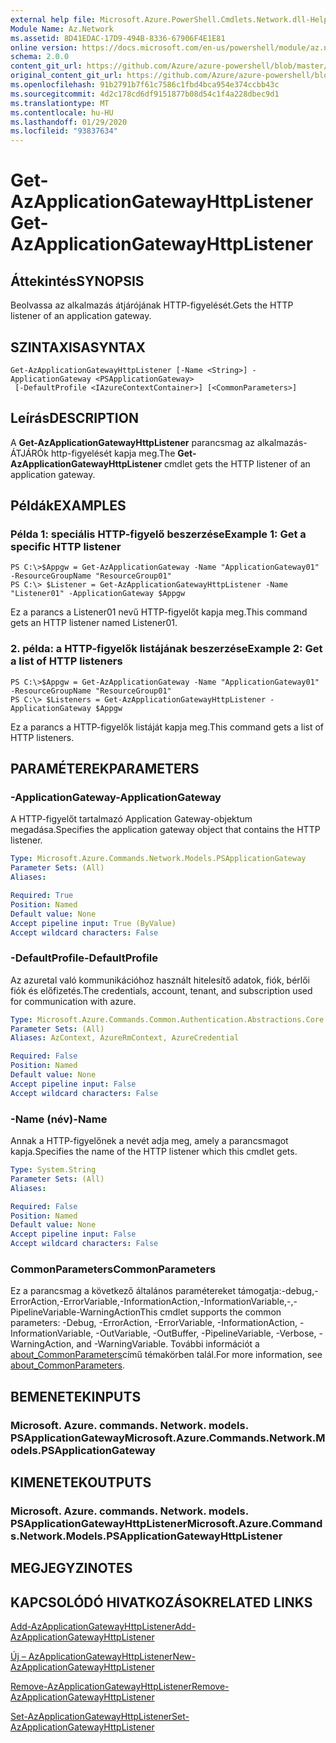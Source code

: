 ```yaml
---
external help file: Microsoft.Azure.PowerShell.Cmdlets.Network.dll-Help.xml
Module Name: Az.Network
ms.assetid: 8D41EDAC-17D9-494B-8336-67906F4E1E81
online version: https://docs.microsoft.com/en-us/powershell/module/az.network/get-azapplicationgatewayhttplistener
schema: 2.0.0
content_git_url: https://github.com/Azure/azure-powershell/blob/master/src/Network/Network/help/Get-AzApplicationGatewayHttpListener.md
original_content_git_url: https://github.com/Azure/azure-powershell/blob/master/src/Network/Network/help/Get-AzApplicationGatewayHttpListener.md
ms.openlocfilehash: 91b2791b7f61c7586c1fbd4bca954e374ccbb43c
ms.sourcegitcommit: 4d2c178cd6df9151877b08d54c1f4a228dbec9d1
ms.translationtype: MT
ms.contentlocale: hu-HU
ms.lasthandoff: 01/29/2020
ms.locfileid: "93837634"
---
```

# <span data-ttu-id="7edb3-101">Get-AzApplicationGatewayHttpListener</span><span class="sxs-lookup"><span data-stu-id="7edb3-101">Get-AzApplicationGatewayHttpListener</span></span>

## <span data-ttu-id="7edb3-102">Áttekintés</span><span class="sxs-lookup"><span data-stu-id="7edb3-102">SYNOPSIS</span></span>
<span data-ttu-id="7edb3-103">Beolvassa az alkalmazás átjárójának HTTP-figyelését.</span><span class="sxs-lookup"><span data-stu-id="7edb3-103">Gets the HTTP listener of an application gateway.</span></span>

## <span data-ttu-id="7edb3-104">SZINTAXISA</span><span class="sxs-lookup"><span data-stu-id="7edb3-104">SYNTAX</span></span>

```
Get-AzApplicationGatewayHttpListener [-Name <String>] -ApplicationGateway <PSApplicationGateway>
 [-DefaultProfile <IAzureContextContainer>] [<CommonParameters>]
```

## <span data-ttu-id="7edb3-105">Leírás</span><span class="sxs-lookup"><span data-stu-id="7edb3-105">DESCRIPTION</span></span>
<span data-ttu-id="7edb3-106">A **Get-AzApplicationGatewayHttpListener** parancsmag az alkalmazás-ÁTJÁRÓk http-figyelését kapja meg.</span><span class="sxs-lookup"><span data-stu-id="7edb3-106">The **Get-AzApplicationGatewayHttpListener** cmdlet gets the HTTP listener of an application gateway.</span></span>

## <span data-ttu-id="7edb3-107">Példák</span><span class="sxs-lookup"><span data-stu-id="7edb3-107">EXAMPLES</span></span>

### <span data-ttu-id="7edb3-108">Példa 1: speciális HTTP-figyelő beszerzése</span><span class="sxs-lookup"><span data-stu-id="7edb3-108">Example 1: Get a specific HTTP listener</span></span>
```
PS C:\>$Appgw = Get-AzApplicationGateway -Name "ApplicationGateway01" -ResourceGroupName "ResourceGroup01"
PS C:\> $Listener = Get-AzApplicationGatewayHttpListener -Name "Listener01" -ApplicationGateway $Appgw
```

<span data-ttu-id="7edb3-109">Ez a parancs a Listener01 nevű HTTP-figyelőt kapja meg.</span><span class="sxs-lookup"><span data-stu-id="7edb3-109">This command gets an HTTP listener named Listener01.</span></span>

### <span data-ttu-id="7edb3-110">2. példa: a HTTP-figyelők listájának beszerzése</span><span class="sxs-lookup"><span data-stu-id="7edb3-110">Example 2: Get a list of HTTP listeners</span></span>
```
PS C:\>$Appgw = Get-AzApplicationGateway -Name "ApplicationGateway01" -ResourceGroupName "ResourceGroup01"
PS C:\> $Listeners = Get-AzApplicationGatewayHttpListener -ApplicationGateway $Appgw
```

<span data-ttu-id="7edb3-111">Ez a parancs a HTTP-figyelők listáját kapja meg.</span><span class="sxs-lookup"><span data-stu-id="7edb3-111">This command gets a list of HTTP listeners.</span></span>

## <span data-ttu-id="7edb3-112">PARAMÉTEREK</span><span class="sxs-lookup"><span data-stu-id="7edb3-112">PARAMETERS</span></span>

### <span data-ttu-id="7edb3-113">-ApplicationGateway</span><span class="sxs-lookup"><span data-stu-id="7edb3-113">-ApplicationGateway</span></span>
<span data-ttu-id="7edb3-114">A HTTP-figyelőt tartalmazó Application Gateway-objektum megadása.</span><span class="sxs-lookup"><span data-stu-id="7edb3-114">Specifies the application gateway object that contains the HTTP listener.</span></span>

```yaml
Type: Microsoft.Azure.Commands.Network.Models.PSApplicationGateway
Parameter Sets: (All)
Aliases:

Required: True
Position: Named
Default value: None
Accept pipeline input: True (ByValue)
Accept wildcard characters: False
```

### <span data-ttu-id="7edb3-115">-DefaultProfile</span><span class="sxs-lookup"><span data-stu-id="7edb3-115">-DefaultProfile</span></span>
<span data-ttu-id="7edb3-116">Az azuretal való kommunikációhoz használt hitelesítő adatok, fiók, bérlői fiók és előfizetés.</span><span class="sxs-lookup"><span data-stu-id="7edb3-116">The credentials, account, tenant, and subscription used for communication with azure.</span></span>

```yaml
Type: Microsoft.Azure.Commands.Common.Authentication.Abstractions.Core.IAzureContextContainer
Parameter Sets: (All)
Aliases: AzContext, AzureRmContext, AzureCredential

Required: False
Position: Named
Default value: None
Accept pipeline input: False
Accept wildcard characters: False
```

### <span data-ttu-id="7edb3-117">-Name (név)</span><span class="sxs-lookup"><span data-stu-id="7edb3-117">-Name</span></span>
<span data-ttu-id="7edb3-118">Annak a HTTP-figyelőnek a nevét adja meg, amely a parancsmagot kapja.</span><span class="sxs-lookup"><span data-stu-id="7edb3-118">Specifies the name of the HTTP listener which this cmdlet gets.</span></span>

```yaml
Type: System.String
Parameter Sets: (All)
Aliases:

Required: False
Position: Named
Default value: None
Accept pipeline input: False
Accept wildcard characters: False
```

### <span data-ttu-id="7edb3-119">CommonParameters</span><span class="sxs-lookup"><span data-stu-id="7edb3-119">CommonParameters</span></span>
<span data-ttu-id="7edb3-120">Ez a parancsmag a következő általános paramétereket támogatja:-debug,-ErrorAction,-ErrorVariable,-InformationAction,-InformationVariable,-,-PipelineVariable-WarningAction</span><span class="sxs-lookup"><span data-stu-id="7edb3-120">This cmdlet supports the common parameters: -Debug, -ErrorAction, -ErrorVariable, -InformationAction, -InformationVariable, -OutVariable, -OutBuffer, -PipelineVariable, -Verbose, -WarningAction, and -WarningVariable.</span></span> <span data-ttu-id="7edb3-121">További információt a [about_CommonParameters](https://go.microsoft.com/fwlink/?LinkID=113216)című témakörben talál.</span><span class="sxs-lookup"><span data-stu-id="7edb3-121">For more information, see [about_CommonParameters](https://go.microsoft.com/fwlink/?LinkID=113216).</span></span>

## <span data-ttu-id="7edb3-122">BEMENETEK</span><span class="sxs-lookup"><span data-stu-id="7edb3-122">INPUTS</span></span>

### <span data-ttu-id="7edb3-123">Microsoft. Azure. commands. Network. models. PSApplicationGateway</span><span class="sxs-lookup"><span data-stu-id="7edb3-123">Microsoft.Azure.Commands.Network.Models.PSApplicationGateway</span></span>

## <span data-ttu-id="7edb3-124">KIMENETEK</span><span class="sxs-lookup"><span data-stu-id="7edb3-124">OUTPUTS</span></span>

### <span data-ttu-id="7edb3-125">Microsoft. Azure. commands. Network. models. PSApplicationGatewayHttpListener</span><span class="sxs-lookup"><span data-stu-id="7edb3-125">Microsoft.Azure.Commands.Network.Models.PSApplicationGatewayHttpListener</span></span>

## <span data-ttu-id="7edb3-126">MEGJEGYZI</span><span class="sxs-lookup"><span data-stu-id="7edb3-126">NOTES</span></span>

## <span data-ttu-id="7edb3-127">KAPCSOLÓDÓ HIVATKOZÁSOK</span><span class="sxs-lookup"><span data-stu-id="7edb3-127">RELATED LINKS</span></span>

[<span data-ttu-id="7edb3-128">Add-AzApplicationGatewayHttpListener</span><span class="sxs-lookup"><span data-stu-id="7edb3-128">Add-AzApplicationGatewayHttpListener</span></span>](./Add-AzApplicationGatewayHttpListener.md)

[<span data-ttu-id="7edb3-129">Új – AzApplicationGatewayHttpListener</span><span class="sxs-lookup"><span data-stu-id="7edb3-129">New-AzApplicationGatewayHttpListener</span></span>](./New-AzApplicationGatewayHttpListener.md)

[<span data-ttu-id="7edb3-130">Remove-AzApplicationGatewayHttpListener</span><span class="sxs-lookup"><span data-stu-id="7edb3-130">Remove-AzApplicationGatewayHttpListener</span></span>](./Remove-AzApplicationGatewayHttpListener.md)

[<span data-ttu-id="7edb3-131">Set-AzApplicationGatewayHttpListener</span><span class="sxs-lookup"><span data-stu-id="7edb3-131">Set-AzApplicationGatewayHttpListener</span></span>](./Set-AzApplicationGatewayHttpListener.md)


